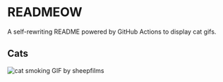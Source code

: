 # READMEOW

A self-rewriting README powered by GitHub Actions to display cat gifs.

## Cats

![cat smoking GIF by sheepfilms](https://media4.giphy.com/media/l0ExdMHUDKteztyfe/200.gif?cid=9acd02da5joeprykevym54w4y2atra2d1251hq5rb3km3omy&ep=v1_gifs_search&rid=200.gif&ct=g)
